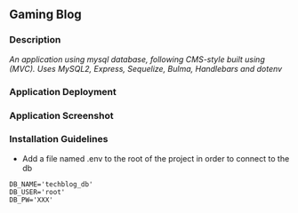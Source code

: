 ## Gaming Blog
   
### Description

*An application using mysql database, following CMS-style built using (MVC). Uses MySQL2, Express, Sequelize, Bulma, Handlebars and dotenv*

### Application Deployment

### Application Screenshot

<!-- ![](images/placeHolder.png) -->

### Installation Guidelines

- Add a file named .env to the root of the project in order to connect to the db

```text
DB_NAME='techblog_db'
DB_USER='root'
DB_PW='XXX'
```